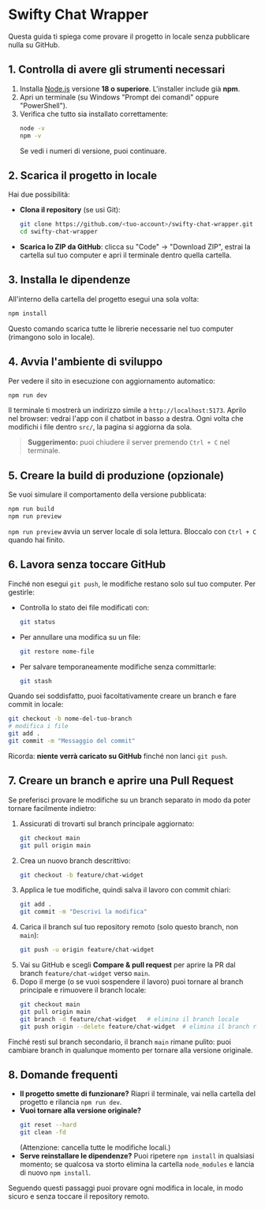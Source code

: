 # Swifty Chat Wrapper

Questa guida ti spiega come provare il progetto in locale senza pubblicare nulla su GitHub.

## 1. Controlla di avere gli strumenti necessari
1. Installa [Node.js](https://nodejs.org/) versione **18 o superiore**. L'installer include già **npm**.
2. Apri un terminale (su Windows "Prompt dei comandi" oppure "PowerShell").
3. Verifica che tutto sia installato correttamente:
   ```bash
   node -v
   npm -v
   ```
   Se vedi i numeri di versione, puoi continuare.

## 2. Scarica il progetto in locale
Hai due possibilità:
- **Clona il repository** (se usi Git):
  ```bash
  git clone https://github.com/<tuo-account>/swifty-chat-wrapper.git
  cd swifty-chat-wrapper
  ```
- **Scarica lo ZIP da GitHub**: clicca su "Code" → "Download ZIP", estrai la cartella sul tuo computer e apri il terminale dentro quella cartella.

## 3. Installa le dipendenze
All'interno della cartella del progetto esegui una sola volta:
```bash
npm install
```
Questo comando scarica tutte le librerie necessarie nel tuo computer (rimangono solo in locale).

## 4. Avvia l'ambiente di sviluppo
Per vedere il sito in esecuzione con aggiornamento automatico:
```bash
npm run dev
```
Il terminale ti mostrerà un indirizzo simile a `http://localhost:5173`. Aprilo nel browser: vedrai l'app con il chatbot in basso a destra. Ogni volta che modifichi i file dentro `src/`, la pagina si aggiorna da sola.

> **Suggerimento:** puoi chiudere il server premendo `Ctrl + C` nel terminale.

## 5. Creare la build di produzione (opzionale)
Se vuoi simulare il comportamento della versione pubblicata:
```bash
npm run build
npm run preview
```
`npm run preview` avvia un server locale di sola lettura. Bloccalo con `Ctrl + C` quando hai finito.

## 6. Lavora senza toccare GitHub
Finché non esegui `git push`, le modifiche restano solo sul tuo computer. Per gestirle:
- Controlla lo stato dei file modificati con:
  ```bash
  git status
  ```
- Per annullare una modifica su un file:
  ```bash
  git restore nome-file
  ```
- Per salvare temporaneamente modifiche senza committarle:
  ```bash
  git stash
  ```

Quando sei soddisfatto, puoi facoltativamente creare un branch e fare commit in locale:
```bash
git checkout -b nome-del-tuo-branch
# modifica i file
git add .
git commit -m "Messaggio del commit"
```
Ricorda: **niente verrà caricato su GitHub** finché non lanci `git push`.

## 7. Creare un branch e aprire una Pull Request
Se preferisci provare le modifiche su un branch separato in modo da poter tornare facilmente indietro:

1. Assicurati di trovarti sul branch principale aggiornato:
   ```bash
   git checkout main
   git pull origin main
   ```
2. Crea un nuovo branch descrittivo:
   ```bash
   git checkout -b feature/chat-widget
   ```
3. Applica le tue modifiche, quindi salva il lavoro con commit chiari:
   ```bash
   git add .
   git commit -m "Descrivi la modifica"
   ```
4. Carica il branch sul tuo repository remoto (solo questo branch, non `main`):
   ```bash
   git push -u origin feature/chat-widget
   ```
5. Vai su GitHub e scegli **Compare & pull request** per aprire la PR dal branch `feature/chat-widget` verso `main`.
6. Dopo il merge (o se vuoi sospendere il lavoro) puoi tornare al branch principale e rimuovere il branch locale:
   ```bash
   git checkout main
   git pull origin main
   git branch -d feature/chat-widget   # elimina il branch locale
   git push origin --delete feature/chat-widget  # elimina il branch remoto (opzionale)
   ```

Finché resti sul branch secondario, il branch `main` rimane pulito: puoi cambiare branch in qualunque momento per tornare alla versione originale.

## 8. Domande frequenti
- **Il progetto smette di funzionare?** Riapri il terminale, vai nella cartella del progetto e rilancia `npm run dev`.
- **Vuoi tornare alla versione originale?**
  ```bash
  git reset --hard
  git clean -fd
  ```
  (Attenzione: cancella tutte le modifiche locali.)
- **Serve reinstallare le dipendenze?** Puoi ripetere `npm install` in qualsiasi momento; se qualcosa va storto elimina la cartella `node_modules` e lancia di nuovo `npm install`.

Seguendo questi passaggi puoi provare ogni modifica in locale, in modo sicuro e senza toccare il repository remoto.
